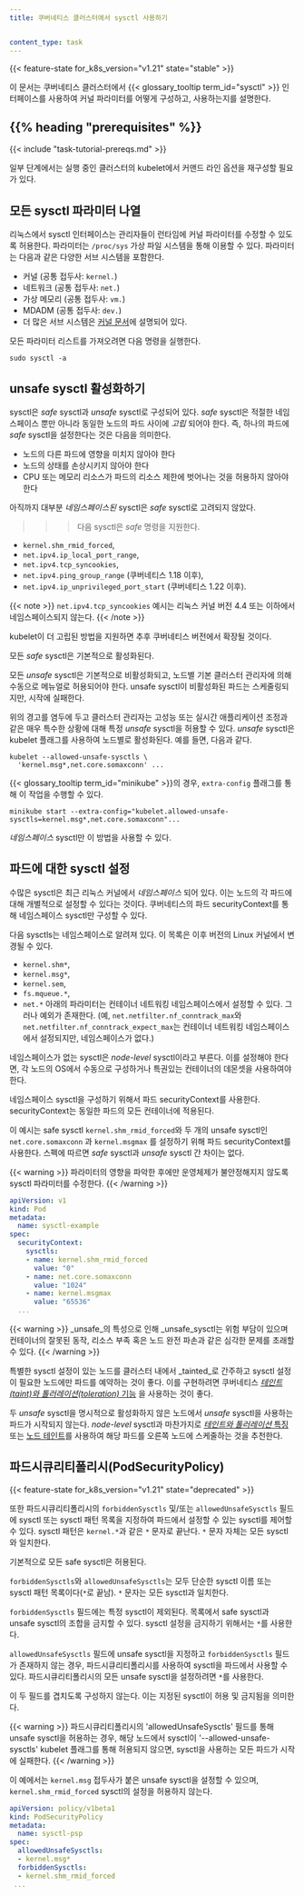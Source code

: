 ```yaml
---
title: 쿠버네티스 클러스터에서 sysctl 사용하기


content_type: task
---
```


<!-- overview -->

{{< feature-state for_k8s_version="v1.21" state="stable" >}}

이 문서는 쿠버네티스 클러스터에서 {{< glossary_tooltip term_id="sysctl" >}} 인터페이스를 사용하여 
커널 파라미터를 어떻게 구성하고, 사용하는지를 
설명한다.

## {{% heading "prerequisites" %}}


{{< include "task-tutorial-prereqs.md" >}}

일부 단계에서는 실행 중인 클러스터의 kubelet에서 
커맨드 라인 옵션을 재구성할 필요가 있다.


<!-- steps -->

## 모든 sysctl 파라미터 나열

리눅스에서 sysctl 인터페이스는 관리자들이 런타임에 커널 파라미터를 수정할 수 있도록 
허용한다. 파라미터는 `/proc/sys` 가상 파일 시스템을 통해 이용할 수 있다. 파라미터는 
다음과 같은 다양한 서브 시스템을 포함한다.

- 커널 (공통 접두사: `kernel.`)
- 네트워크 (공통 접두사: `net.`)
- 가상 메모리 (공통 접두사: `vm.`)
- MDADM (공통 접두사: `dev.`)
- 더 많은 서브 시스템은 [커널 문서](https://www.kernel.org/doc/Documentation/sysctl/README)에 설명되어 있다.

모든 파라미터 리스트를 가져오려면 다음 명령을 실행한다.

```shell
sudo sysctl -a
```

## unsafe sysctl 활성화하기

sysctl은 _safe_ sysctl과 _unsafe_ sysctl로 구성되어 있다. _safe_ sysctl은 
적절한 네임스페이스 뿐만 아니라 동일한 노드의 파드 사이에 _고립_ 되어야 한다. 즉, 하나의 
파드에 _safe_ sysctl을 설정한다는 것은 다음을 의미한다.

- 노드의 다른 파드에 영향을 미치지 않아야 한다
- 노드의 상태를 손상시키지 않아야 한다
- CPU 또는 메모리 리소스가 파드의 리소스 제한에 벗어나는 것을 
  허용하지 않아야 한다

아직까지 대부분 _네임스페이스된_ sysctl은 _safe_ sysctl로 고려되지 않았다.
>>> 다음 sysctl은 _safe_ 명령을 지원한다.

- `kernel.shm_rmid_forced`,
- `net.ipv4.ip_local_port_range`,
- `net.ipv4.tcp_syncookies`,
- `net.ipv4.ping_group_range` (쿠버네티스 1.18 이후),
- `net.ipv4.ip_unprivileged_port_start` (쿠버네티스 1.22 이후).

{{< note >}}
`net.ipv4.tcp_syncookies` 예시는 리눅스 커널 버전 4.4 또는 이하에서 네임스페이스되지 않는다.
{{< /note >}}

kubelet이 더 고립된 방법을 지원하면 추후 쿠버네티스 버전에서 
확장될 것이다.

모든 _safe_ sysctl은 기본적으로 활성화된다.

모든 _unsafe_ sysctl은 기본적으로 비활성화되고, 노드별 기본 클러스터 관리자에 
의해 수동으로 메뉴얼로 허용되어야 한다.
unsafe sysctl이 비활성화된 파드는 스케줄링되지만, 시작에 실패한다.

위의 경고를 염두에 두고 클러스터 관리자는 
고성능 또는 실시간 애플리케이션 조정과 같은 
매우 특수한 상황에 대해 특정 _unsafe_ sysctl을 허용할 수 있다. _unsafe_ sysctl은 
kubelet 플래그를 사용하여 노드별로 활성화된다. 예를 들면, 다음과 같다.

```shell
kubelet --allowed-unsafe-sysctls \
  'kernel.msg*,net.core.somaxconn' ...
```

{{< glossary_tooltip term_id="minikube" >}}의 경우, `extra-config` 플래그를 통해 이 작업을 수행할 수 있다.

```shell
minikube start --extra-config="kubelet.allowed-unsafe-sysctls=kernel.msg*,net.core.somaxconn"...
```

_네임스페이스_ sysctl만 이 방법을 사용할 수 있다.

## 파드에 대한 sysctl 설정

수많은 sysctl은 최근 리눅스 커널에서 _네임스페이스_ 되어 있다. 이는 노드의 각 파드에 
대해 개별적으로 설정할 수 있다는 것이다. 쿠버네티스의 파드 securityContext를 통해 
네임스페이스 sysctl만 구성할 수 있다.

다음 sysctls는 네임스페이스로 알려져 있다. 
이 목록은 이후 버전의 Linux 커널에서 변경될 수 있다.

- `kernel.shm*`,
- `kernel.msg*`,
- `kernel.sem`,
- `fs.mqueue.*`,
- `net.*` 아래의 파라미터는 컨테이너 네트워킹 네임스페이스에서 설정할 수 있다. 
  그러나 예외가 존재한다. (예, `net.netfilter.nf_conntrack_max`와 `net.netfilter.nf_conntrack_expect_max`는 
  컨테이너 네트워킹 네임스페이스에서 설정되지만, 
  네임스페이스가 없다.)

네임스페이스가 없는 sysctl은 _node-level_ sysctl이라고 부른다. 
이를 설정해야 한다면, 각 노드의 OS에서 수동으로 구성하거나 
특권있는 컨테이너의 데몬셋을 사용하여야 한다.

네임스페이스 sysctl을 구성하기 위해서 파드 securityContext를 사용한다. 
securityContext는 동일한 파드의 모든 컨테이너에 적용된다.

이 예시는 safe sysctl `kernel.shm_rmid_forced`와 두 개의 unsafe sysctl인 
`net.core.somaxconn` 과 `kernel.msgmax` 를 설정하기 위해 파드 securityContext를 사용한다.
스펙에 따르면 _safe_ sysctl과 _unsafe_ sysctl 간 
차이는 없다.

{{< warning >}}
파라미터의 영향을 파악한 후에만 운영체제가 
불안정해지지 않도록 sysctl 파라미터를 수정한다.
{{< /warning >}}

```yaml
apiVersion: v1
kind: Pod
metadata:
  name: sysctl-example
spec:
  securityContext:
    sysctls:
    - name: kernel.shm_rmid_forced
      value: "0"
    - name: net.core.somaxconn
      value: "1024"
    - name: kernel.msgmax
      value: "65536"
  ...
```


<!-- discussion -->

{{< warning >}}
_unsafe_의 특성으로 인해 _unsafe_sysctl는 위험 부담이 있으며 
컨테이너의 잘못된 동작, 리소스 부족 혹은 노드 완전 파손과 같은 
심각한 문제를 초래할 수 있다.
{{< /warning >}}

특별한 sysctl 설정이 있는 노드를 클러스터 내에서 _tainted_로 간주하고 
sysctl 설정이 필요한 노드에만 파드를 예약하는 것이 좋다. 
이를 구현하려면 쿠버네티스 [_테인트(taint)와 톨러레이션(toleration)_ 기능](/docs/reference/generated/kubectl/kubectl-commands/#taint) 을 
사용하는 것이 좋다.

두 _unsafe_ sysctl을 명시적으로 활성화하지 않은 노드에서 _unsafe_ sysctl을 사용하는 
파드가 시작되지 않는다. _node-level_ sysctl과 마찬가지로 
[_테인트와 톨러레이션_ 특징](/docs/reference/generated/kubectl/kubectl-commands/#taint) 또는 
[노드 테인트](/ko/docs/concepts/scheduling-eviction/taint-and-toleration/)를 
사용하여 해당 파드를 오른쪽 노드에 
스케줄하는 것을 추천한다.

## 파드시큐리티폴리시(PodSecurityPolicy)

{{< feature-state for_k8s_version="v1.21" state="deprecated" >}}

또한 파드시큐리티폴리시의 `forbiddenSysctls` 및/또는 `allowedUnsafeSysctls` 필드에 
sysctl 또는 sysctl 패턴 목록을 지정하여 파드에서 설정할 
수 있는 sysctl를 제어할 수 있다. sysctl 패턴은 `kernel.*`과 같은 `*` 
문자로 끝난다. `*` 문자 자체는 
모든 sysctl와 일치한다.

기본적으로 모든 safe sysctl은 허용된다.

`forbiddenSysctls`와 `allowedUnsafeSysctls`는 모두 단순한 sysctl 이름 또는 
sysctl 패턴 목록이다(`*`로 끝남). `*` 문자는 모든 sysctl과 일치한다.

`forbiddenSysctls` 필드에는 특정 sysctl이 제외된다. 
목록에서 safe sysctl과 unsafe sysctl의 조합을 금지할 수 있다.
sysctl 설정을 금지하기 위해서는 `*`를 사용한다.

`allowedUnsafeSysctls` 필드에 unsafe sysctl을 지정하고 `forbiddenSysctls` 필드가 
존재하지 않는 경우, 파드시큐리티폴리시를 사용하여 
sysctl을 파드에서 사용할 수 있다. 
파드시큐리티폴리시의 모든 unsafe sysctl을 설정하려면 `*`를 사용한다.

이 두 필드를 겹치도록 구성하지 않는다. 
이는 지정된 sysctl이 허용 및 금지됨을 의미한다.

{{< warning >}}
파드시큐리티폴리시의 'allowedUnsafeSysctls' 필드를 통해 unsafe sysctl을 
허용하는 경우, 해당 노드에서 sysctl이 
'--allowed-unsafe-sysctls' kubelet 플래그를 통해 허용되지 않으면, 
sysctl을 사용하는 모든 파드가 시작에 실패한다.
{{< /warning >}}

이 예에서는 `kernel.msg` 접두사가 붙은 unsafe sysctl을 설정할 수 있으며, 
`kernel.shm_rmid_forced` sysctl의 설정을 허용하지 않는다.

```yaml
apiVersion: policy/v1beta1
kind: PodSecurityPolicy
metadata:
  name: sysctl-psp
spec:
  allowedUnsafeSysctls:
  - kernel.msg*
  forbiddenSysctls:
  - kernel.shm_rmid_forced
 ...
```


